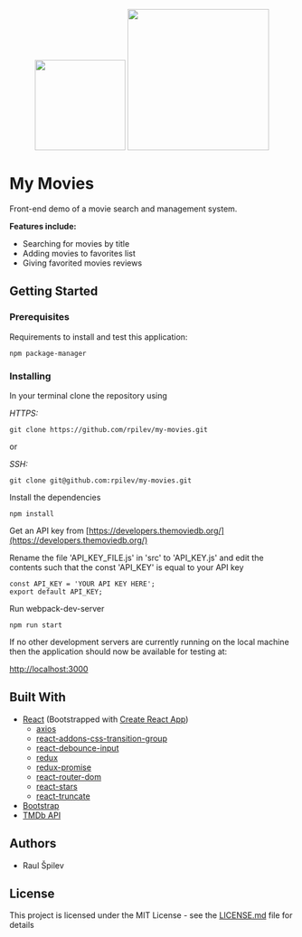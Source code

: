 <p align="center">
  <img width="160" src="https://www.themoviedb.org/assets/static_cache/dd25a8d6d44072f1be5a9daf03470526/images/v4/logos/293x302-powered-by-square-green.png">
    <img width="250" src="https://upload.wikimedia.org/wikipedia/commons/a/a7/React-icon.svg">
</p>

# My Movies
Front-end demo of a movie search and management system.

**Features include:**

* Searching for movies by title
* Adding movies to favorites list
* Giving favorited movies reviews

## Getting Started

### Prerequisites

Requirements to install and test this application:

    npm package-manager

### Installing

In your terminal clone the repository using

_HTTPS:_

    git clone https://github.com/rpilev/my-movies.git
or

_SSH:_

    git clone git@github.com:rpilev/my-movies.git

Install the dependencies

    npm install

Get an API key from [https://developers.themoviedb.org/](https://developers.themoviedb.org/)

Rename the file 'API_KEY_FILE.js' in 'src\' to 'API_KEY.js' and edit the contents such that the const 'API_KEY' is equal to your API key

    const API_KEY = 'YOUR API KEY HERE';
    export default API_KEY;

Run webpack-dev-server

    npm run start

If no other development servers are currently running on the local machine then the application should now be available for testing at:

[http://localhost:3000](http://localhost:3000)

## Built With

* [React](https://github.com/facebook/react) (Bootstrapped with [Create React App](https://github.com/facebookincubator/create-react-app))
  * [axios](https://github.com/axios/axios)
  * [react-addons-css-transition-group](https://www.npmjs.com/package/react-addons-css-transition-group)
  * [react-debounce-input](https://github.com/nkbt/react-debounce-input)
  * [redux](https://github.com/reactjs/redux)
  * [redux-promise](https://github.com/acdlite/redux-promise)
  * [react-router-dom](https://github.com/ReactTraining/react-router/tree/master/packages/react-router-dom)
  * [react-stars](https://github.com/n49/react-stars)
  * [react-truncate](https://github.com/One-com/react-truncate)
* [Bootstrap](https://github.com/twbs/bootstrap)
* [TMDb API](https://www.themoviedb.org/)

## Authors
* Raul Špilev

## License

This project is licensed under the MIT License - see the [LICENSE.md](https://github.com/rpilev/school-system/blob/master/LICENSE) file for details
